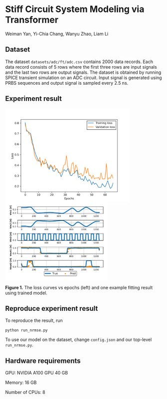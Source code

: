 # Stiff Circuit System Modeling via Transformer

Weiman Yan, Yi-Chia Chang, Wanyu Zhao, Liam Li

## Dataset

The dataset `datasets/adc/ft/adc.csv` contains 2000 data records. Each data record consists of 5 rows where the first three rows are input signals and the last two rows are output signals. The dataset is obtained by running SPICE transient simulation on an ADC circuit. Input signal is generated using PRBS sequences and output signal is sampled every 2.5 ns.

## Experiment result
<p float="left">
<img src=".\figs\loss.png" height = "300" alt="" align=center />
<img src=".\figs\prediction.png" height = "250" alt="" align=center />

<b>Figure 1.</b> The loss curves vs epochs (left) and one example fitting result using trained model.
</p>

## Reproduce experiment result

To reproduce the result, run

```
python run_nrmse.py
```

To use our model on the dataset, change `config.json` and our top-level `run_nrmse.py`.

## Hardware requirements
GPU: NVIDIA A100 GPU 40 GB

Memory: 16 GB

Number of CPUs: 8
